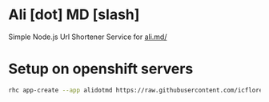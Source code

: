 # Ali [dot] MD [slash]
Simple Node.js Url Shortener Service for [ali.md/](http://ali.md/)

# Setup on openshift servers
```bash
rhc app-create --app alidotmd https://raw.githubusercontent.com/icflorescu/openshift-cartridge-nodejs/master/metadata/manifest.yml --env NODE_VERSION_URL=https://semver.io/node/resolve/6 NPM_VERSION_URL=https://semver.io/npm/resolve/3 BABEL_CACHE_PATH=\$DATA_DIR/babel.cache.json AliMD_HOME=\$DATA_DIR/ali.md.db AliMD_HOST=\$NODE_IP AliMD_PORT=\$NODE_PORT DEBUG=1db,1utill,alimd:* --from-code https://github.com/AliMD/ali.md.git
```

